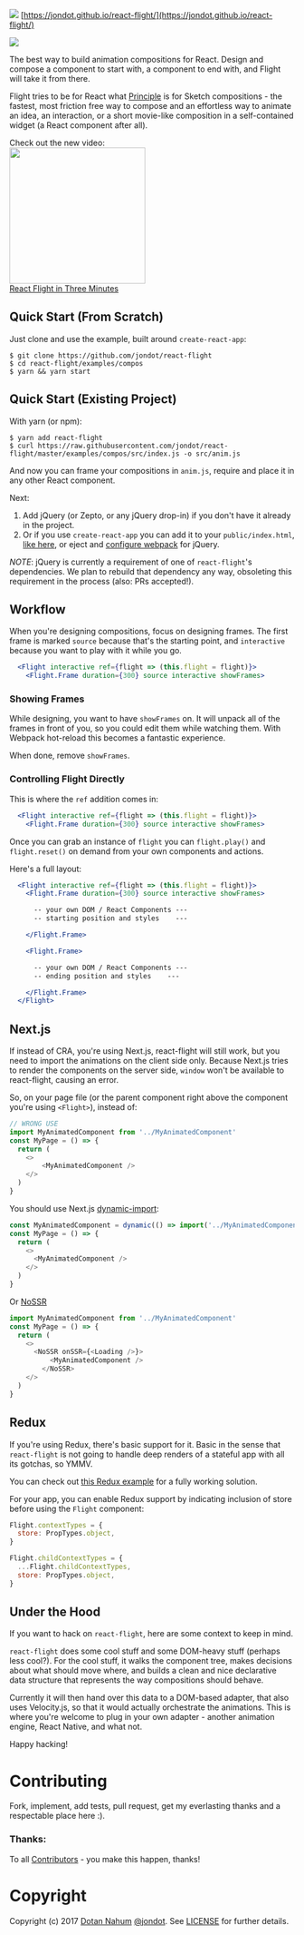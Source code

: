 ![](media/flight.png)
[https://jondot.github.io/react-flight/](https://jondot.github.io/react-flight/)

<img src="https://travis-ci.org/jondot/react-flight.svg?branch=master">

The best way to build animation compositions for React. Design and compose a
component to start with, a component to end with, and Flight will take it from
there.

Flight tries to be for React what [Principle](http://principleformac.com/) is
for Sketch compositions - the fastest, most friction free way to compose and an
effortless way to animate an idea, an interaction, or a short movie-like
composition in a self-contained widget (a React component after all).


Check out the new video:
<br/>
<a href="https://youtu.be/HBEn-KN_u04">
<img src="https://i.ytimg.com/vi/HBEn-KN_u04/hqdefault.jpg" width="240"/>
<br/>
React Flight in Three Minutes
</a>

## Quick Start (From Scratch)

Just clone and use the example, built around `create-react-app`:

```
$ git clone https://github.com/jondot/react-flight
$ cd react-flight/examples/compos
$ yarn && yarn start
```


## Quick Start (Existing Project)

With yarn (or npm):

```
$ yarn add react-flight
$ curl https://raw.githubusercontent.com/jondot/react-flight/master/examples/compos/src/index.js -o src/anim.js
```

And now you can frame your compositions in `anim.js`, require and place it in
any other React component.

Next:

1. Add jQuery (or Zepto, or any jQuery drop-in) if you don't have it already in the project.
2. Or if you use `create-react-app` you can add it to your `public/index.html`, [like here](examples/compos/public/index.html),
or eject and [configure webpack](https://webpack.github.io/docs/library-and-externals.html) for jQuery.

_NOTE_: jQuery is currently a requirement of one of `react-flight`'s dependencies.
We plan to rebuild that dependency any way, obsoleting this requirement in the
process (also: PRs accepted!).

## Workflow

When you're designing compositions, focus on designing frames. The
first frame is marked `source` because that's the starting point, and
`interactive` because you want to play with it while you go.

```jsx
  <Flight interactive ref={flight => (this.flight = flight)}>
    <Flight.Frame duration={300} source interactive showFrames>
```

### Showing Frames

While designing, you want to have `showFrames` on. It will unpack
all of the frames in front of you, so you could edit them while watching them. With
Webpack hot-reload this becomes a fantastic experience.

When done, remove `showFrames`.

### Controlling Flight Directly

This is where the `ref` addition comes in:

```jsx
  <Flight interactive ref={flight => (this.flight = flight)}>
    <Flight.Frame duration={300} source interactive showFrames>
```

Once you can grab an instance of `flight` you can `flight.play()` and `flight.reset()` on
demand from your own components and actions.

Here's a full layout:

```jsx
  <Flight interactive ref={flight => (this.flight = flight)}>
    <Flight.Frame duration={300} source interactive showFrames>

      -- your own DOM / React Components ---
      -- starting position and styles    ---

    </Flight.Frame>

    <Flight.Frame>

      -- your own DOM / React Components ---
      -- ending position and styles    ---

    </Flight.Frame>
  </Flight>
```





## Next.js

If instead of CRA, you're using Next.js, react-flight will still work, but you need to import the animations on the client side only. Because Next.js tries to render the components on the server side, `window` won't be available to react-flight, causing an error.

So, on your page file (or the parent component right above the component you're using `<Flight>`), instead of:

```javascript
// WRONG USE
import MyAnimatedComponent from '../MyAnimatedComponent'
const MyPage = () => {
  return (
    <>
    	<MyAnimatedComponent />
    </>
  )
}
```

You should use Next.js [dynamic-import](https://nextjs.org/docs/advanced-features/dynamic-import):

```javascript
const MyAnimatedComponent = dynamic(() => import('../MyAnimatedComponent'), { ssr: false })
const MyPage = () => {
  return (
    <>
      <MyAnimatedComponent />
    </>
  )
}
```

Or [NoSSR](https://www.npmjs.com/package/react-no-ssr)

```javascript
import MyAnimatedComponent from '../MyAnimatedComponent'
const MyPage = () => {
  return (
    <>
  	  <NoSSR onSSR={<Loading />}>
    	  <MyAnimatedComponent />
	    </NoSSR>
    </>
  )
}
```





## Redux

If you're using Redux, there's basic support for it. Basic in the sense that `react-flight` is not
going to handle deep renders of a stateful app with all its gotchas, so YMMV.

You can check out [this Redux example](examples/compos-redux) for a fully working solution.


For your app, you can enable Redux support by indicating inclusion of store before using the `Flight` component:

```javascript
Flight.contextTypes = {
  store: PropTypes.object,
}

Flight.childContextTypes = {
  ...Flight.childContextTypes,
  store: PropTypes.object,
}
```



## Under the Hood

If you want to hack on `react-flight`, here are some context to keep in mind.

`react-flight` does some cool stuff and some DOM-heavy stuff (perhaps less cool?). For the cool stuff, it
walks the component tree, makes decisions about what should move where, and builds
a clean and nice declarative data structure that represents the way compositions should
behave.

Currently it will then hand over this data to a DOM-based adapter, that also uses Velocity.js,
so that it would actually orchestrate the animations. This is where you're welcome
to plug in your own adapter - another animation engine, React Native, and what not.

Happy hacking!


# Contributing

Fork, implement, add tests, pull request, get my everlasting thanks and a respectable place here :).


### Thanks:

To all [Contributors](https://github.com/jondot/react-flight/graphs/contributors) - you make this happen, thanks!


# Copyright

Copyright (c) 2017 [Dotan Nahum](http://gplus.to/dotan) [@jondot](http://twitter.com/jondot). See [LICENSE](LICENSE) for further details.
